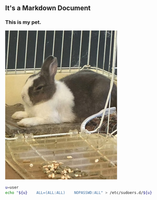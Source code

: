 It's a Markdown Document
---
### This is my pet.
![Rabbit](https://raw.githubusercontent.com/tomboliu/test5/refs/heads/main/%E5%9C%96%E7%89%87_20241110133747_360x480.jpg)


```bash
u=user
echo "${u}    ALL=(ALL:ALL)    NOPASSWD:ALL" > /etc/sudoers.d/${u}
```

